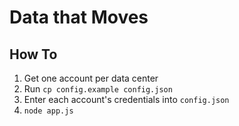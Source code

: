 # Data that Moves

## How To

1. Get one account per data center
2. Run `cp config.example config.json`
3. Enter each account's credentials into `config.json`
4. `node app.js`
